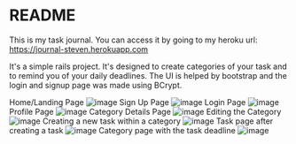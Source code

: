 # README

This is my task journal. You can access it by going to my heroku url: https://journal-steven.herokuapp.com

It's a simple rails project. It's designed to create categories of your task and to remind you of your daily deadlines. The UI is helped by bootstrap and the login and signup page was made using BCrypt.

Home/Landing Page
![image](https://user-images.githubusercontent.com/81552806/132211330-62cb4cbe-788c-43c0-9256-2fcaf3854b6c.png)
Sign Up Page
![image](https://user-images.githubusercontent.com/81552806/132211350-9dd0ba29-21d0-4f0b-9dbb-067e492ec6bd.png)
Login Page
![image](https://user-images.githubusercontent.com/81552806/132211400-80058f01-401d-47dc-a960-48bfb983597d.png)
Profile Page
![image](https://user-images.githubusercontent.com/81552806/132211423-20186b39-4f07-41f7-98dd-cd8e68937217.png)
Category Details Page
![image](https://user-images.githubusercontent.com/81552806/132211454-1399370e-a2e6-446f-9eb3-c854cd16767a.png)
Editing the Category
![image](https://user-images.githubusercontent.com/81552806/132211468-29d37447-618a-4d72-ad57-309b346c0a01.png)
Creating a new task within a category
![image](https://user-images.githubusercontent.com/81552806/132211483-bbb21b41-65ab-440b-b0d4-9ac5a3db0ef7.png)
Task page after creating a task
![image](https://user-images.githubusercontent.com/81552806/132211547-6e51c8fd-7e7f-459f-a368-da13042edf93.png)
Category page with the task deadline
![image](https://user-images.githubusercontent.com/81552806/132211587-4dc9b0bb-cde5-45b2-8d6d-043326635476.png)
